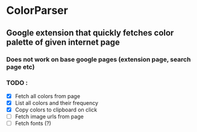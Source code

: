 # ColorParser

## Google extension that quickly fetches color palette of given internet page

### Does not work on base google pages (extension page, search page etc)

### TODO :

- [x] Fetch all colors from page
- [x] List all colors and their frequency
- [x] Copy colors to clipboard on click
- [ ] Fetch image urls from page
- [ ] Fetch fonts (?)
